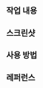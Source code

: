 ## 작업 내용

<!-- 작업한 사항을 간략하게 적어주세요 -->

## 스크린샷

<!-- 스크린샷으로 작업한 사항을 보여주세요 -->

## 사용 방법

<!-- common한 module을 개발했을 경우 사용법을 간략하게 적어주세요 -->

## 레퍼런스

<!-- 참고한 레퍼런스가 있다면 기록해주세요 -->
